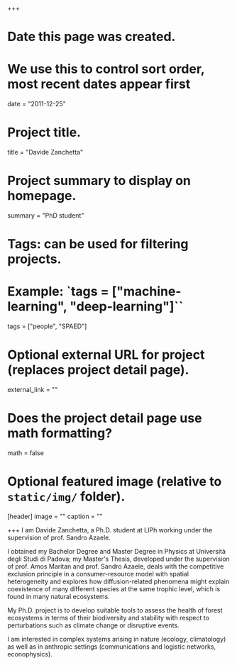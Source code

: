+++
# Date this page was created.
# We use this to control sort order, most recent dates appear first
date = "2011-12-25"

# Project title.
title = "Davide Zanchetta"

# Project summary to display on homepage.
summary = "PhD student"

# Tags: can be used for filtering projects.
# Example: `tags = ["machine-learning", "deep-learning"]``
tags = ["people", "SPAED"]

# Optional external URL for project (replaces project detail page).
external_link = ""

# Does the project detail page use math formatting?
math = false

# Optional featured image (relative to `static/img/` folder).
[header]
image = ""
caption = ""

+++
I am Davide Zanchetta, a Ph.D. student at LIPh working under the supervision of prof. Sandro Azaele.

I obtained my Bachelor Degree and Master Degree in Physics at Università degli Studi di Padova; my Master's Thesis, developed under the supervision of prof. Amos Maritan and prof. Sandro Azaele, deals with the competitive exclusion principle in a consumer-resource model with spatial heterogeneity and explores how diffusion-related phenomena might explain coexistence of many different species at the same trophic level, which is found in many natural ecosystems.

My Ph.D. project is to develop suitable tools to assess the health of forest ecosystems in terms of their biodiversity and stability with respect to perturbations such as climate change or disruptive events.

I am interested in complex systems arising in nature (ecology, climatology) as well as in anthropic settings (communications and logistic networks, econophysics).
